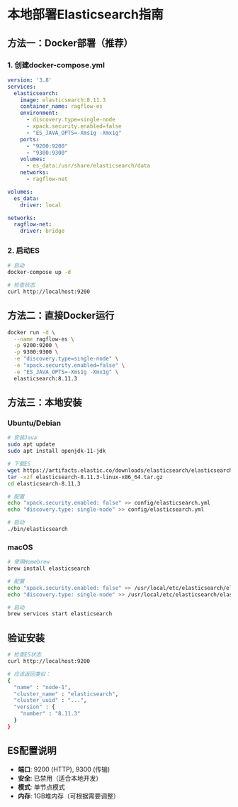 # 本地部署Elasticsearch指南

## 方法一：Docker部署（推荐）

### 1. 创建docker-compose.yml
```yaml
version: '3.8'
services:
  elasticsearch:
    image: elasticsearch:8.11.3
    container_name: ragflow-es
    environment:
      - discovery.type=single-node
      - xpack.security.enabled=false
      - "ES_JAVA_OPTS=-Xms1g -Xmx1g"
    ports:
      - "9200:9200"
      - "9300:9300"
    volumes:
      - es_data:/usr/share/elasticsearch/data
    networks:
      - ragflow-net

volumes:
  es_data:
    driver: local

networks:
  ragflow-net:
    driver: bridge
```

### 2. 启动ES
```bash
# 启动
docker-compose up -d

# 检查状态
curl http://localhost:9200
```

## 方法二：直接Docker运行
```bash
docker run -d \
  --name ragflow-es \
  -p 9200:9200 \
  -p 9300:9300 \
  -e "discovery.type=single-node" \
  -e "xpack.security.enabled=false" \
  -e "ES_JAVA_OPTS=-Xms1g -Xmx1g" \
  elasticsearch:8.11.3
```

## 方法三：本地安装

### Ubuntu/Debian
```bash
# 安装Java
sudo apt update
sudo apt install openjdk-11-jdk

# 下载ES
wget https://artifacts.elastic.co/downloads/elasticsearch/elasticsearch-8.11.3-linux-x86_64.tar.gz
tar -xzf elasticsearch-8.11.3-linux-x86_64.tar.gz
cd elasticsearch-8.11.3

# 配置
echo "xpack.security.enabled: false" >> config/elasticsearch.yml
echo "discovery.type: single-node" >> config/elasticsearch.yml

# 启动
./bin/elasticsearch
```

### macOS
```bash
# 使用Homebrew
brew install elasticsearch

# 配置
echo "xpack.security.enabled: false" >> /usr/local/etc/elasticsearch/elasticsearch.yml
echo "discovery.type: single-node" >> /usr/local/etc/elasticsearch/elasticsearch.yml

# 启动
brew services start elasticsearch
```

## 验证安装
```bash
# 检查ES状态
curl http://localhost:9200

# 应该返回类似：
{
  "name" : "node-1",
  "cluster_name" : "elasticsearch",
  "cluster_uuid" : "...",
  "version" : {
    "number" : "8.11.3"
  }
}
```

## ES配置说明
- **端口**: 9200 (HTTP), 9300 (传输)
- **安全**: 已禁用（适合本地开发）
- **模式**: 单节点模式
- **内存**: 1GB堆内存（可根据需要调整）
